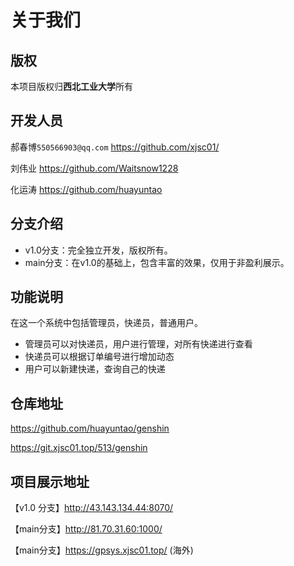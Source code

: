 # 关于我们

## 版权

本项目版权归**西北工业大学**所有

## 开发人员

郝春博`550566903@qq.com`  https://github.com/xjsc01/

刘伟业 https://github.com/Waitsnow1228

化运涛  https://github.com/huayuntao

## 分支介绍

- v1.0分支：完全独立开发，版权所有。
- main分支：在v1.0的基础上，包含丰富的效果，仅用于非盈利展示。

## 功能说明

在这一个系统中包括管理员，快递员，普通用户。

+ 管理员可以对快递员，用户进行管理，对所有快递进行查看
+ 快递员可以根据订单编号进行增加动态
+ 用户可以新建快递，查询自己的快递

## 仓库地址

https://github.com/huayuntao/genshin

https://git.xjsc01.top/513/genshin

## 项目展示地址

【v1.0 分支】http://43.143.134.44:8070/

【main分支】http://81.70.31.60:1000/

【main分支】https://gpsys.xjsc01.top/  (海外)
